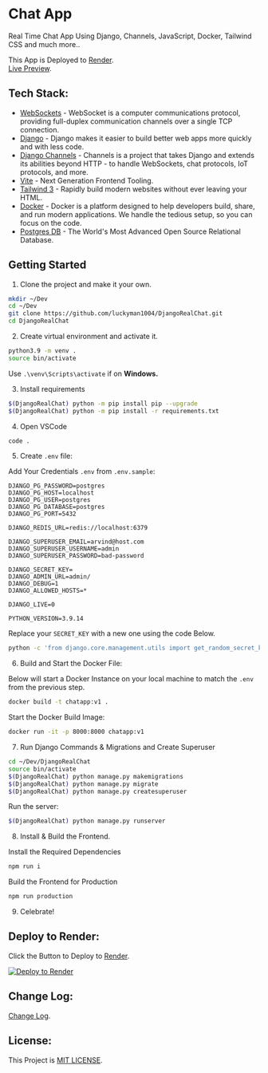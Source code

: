 # Chat App

Real Time Chat App Using Django, Channels, JavaScript, Docker, Tailwind CSS and much more..

This App is Deployed to [Render](https://render.com). <br/>
[Live Preview](https://chatapp-2.onrender.com/).

## Tech Stack:

- [WebSockets](https://developer.mozilla.org/en-US/docs/Web/API/WebSockets_API) - WebSocket is a computer communications protocol, providing full-duplex communication channels over a single TCP connection.
- [Django](https://www.djangoproject.com/) - Django makes it easier to build better web apps more quickly and with less code.
- [Django Channels](https://channels.readthedocs.io/en/stable/) - Channels is a project that takes Django and extends its abilities beyond HTTP - to handle WebSockets, chat protocols, IoT protocols, and more.
- [Vite](https://vitejs.dev/) - Next Generation Frontend Tooling.
- [Tailwind 3](https://tailwindcss.com/) - Rapidly build modern websites without ever leaving your HTML.
- [Docker](https://www.docker.com/) - Docker is a platform designed to help developers build, share, and run modern applications. We handle the tedious setup, so you can focus on the code.
- [Postgres DB](https://www.postgresql.org/) - The World's Most Advanced Open Source Relational Database.

## Getting Started

1. Clone the project and make it your own.
```bash
mkdir ~/Dev
cd ~/Dev
git clone https://github.com/luckyman1004/DjangoRealChat.git
cd DjangoRealChat
```

2. Create virtual environment and activate it.

```bash
python3.9 -m venv .
source bin/activate
```
Use `.\venv\Scripts\activate` if on **Windows.**

3. Install requirements
```bash
$(DjangoRealChat) python -m pip install pip --upgrade
$(DjangoRealChat) python -m pip install -r requirements.txt
```

4. Open VSCode
```bash
code .
```

5. Create `.env` file:

Add Your Credentials `.env` from `.env.sample`:
```
DJANGO_PG_PASSWORD=postgres
DJANGO_PG_HOST=localhost
DJANGO_PG_USER=postgres
DJANGO_PG_DATABASE=postgres
DJANGO_PG_PORT=5432

DJANGO_REDIS_URL=redis://localhost:6379

DJANGO_SUPERUSER_EMAIL=arvind@host.com
DJANGO_SUPERUSER_USERNAME=admin
DJANGO_SUPERUSER_PASSWORD=bad-password

DJANGO_SECRET_KEY=
DJANGO_ADMIN_URL=admin/
DJANGO_DEBUG=1
DJANGO_ALLOWED_HOSTS=*

DJANGO_LIVE=0

PYTHON_VERSION=3.9.14
```
Replace your `SECRET_KEY` with a new one using the code Below.

```bash
python -c 'from django.core.management.utils import get_random_secret_key; print(get_random_secret_key())'
```

6. Build and Start the Docker File:

Below will start a Docker Instance on your local machine to match the `.env` from the previous step.
```bash
docker build -t chatapp:v1 .
```
Start the Docker Build Image:
```bash
docker run -it -p 8000:8000 chatapp:v1
```

7. Run Django Commands & Migrations and Create Superuser
```bash
cd ~/Dev/DjangoRealChat
source bin/activate
$(DjangoRealChat) python manage.py makemigrations
$(DjangoRealChat) python manage.py migrate
$(DjangoRealChat) python manage.py createsuperuser
```

Run the server:
```bash
$(DjangoRealChat) python manage.py runserver
```

8. Install & Build the Frontend.

Install the Required Dependencies
```bash
npm run i
```
Build the Frontend for Production
```bash
npm run production
```

9. Celebrate!

## Deploy to Render:
Click the Button to Deploy to [Render](https://render.com/).

[![Deploy to Render](https://render.com/images/deploy-to-render-button.svg)](https://render.com/deploy?repo=https://github.com/luckyman1004/DjangoRealChat)

## Change Log:
[Change Log](https://github.com/luckyman1004/DjangoRealChat/commits/main).

## License:
This Project is [MIT LICENSE](https://github.com/luckyman1004/DjangoRealChat/blob/main/LICENSE).
